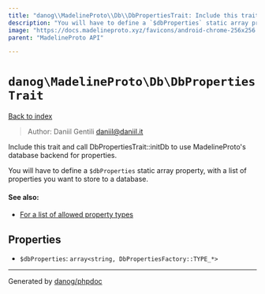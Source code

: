 ```yaml
---
title: "danog\\MadelineProto\\Db\\DbPropertiesTrait: Include this trait and call DbPropertiesTrait::initDb to use MadelineProto's database backend for properties."
description: "You will have to define a `$dbProperties` static array property, with a list of properties you want to store to a database."
image: "https://docs.madelineproto.xyz/favicons/android-chrome-256x256.png"
parent: "MadelineProto API"

---
```

# `danog\MadelineProto\Db\DbPropertiesTrait`
[Back to index](../../../index.md)

> Author: Daniil Gentili <daniil@daniil.it>  
  

Include this trait and call DbPropertiesTrait::initDb to use MadelineProto's database backend for properties.  

You will have to define a `$dbProperties` static array property, with a list of properties you want to store to a database.

#### See also: 
* [For a list of allowed property types](./DbPropertiesFactory.md)



## Properties
* `$dbProperties`: `array<string, DbPropertiesFactory::TYPE_*>` 
---
Generated by [danog/phpdoc](https://phpdoc.daniil.it)
